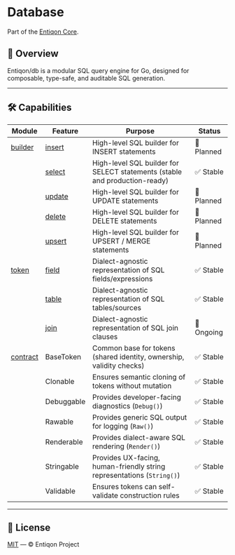 # Database
Part of the [Entiqon Core](https://github.com/entiqon/entiqon).

## 🌱 Overview
Entiqon/db is a modular SQL query engine for Go, designed for composable, type-safe, and auditable SQL generation.

---

## 🛠 Capabilities

| Module                 | Feature                | Purpose                                                                    | Status      |
|------------------------|------------------------|----------------------------------------------------------------------------|-------------|
| [builder](./builder)   | [insert](./builder)    | High-level SQL builder for INSERT statements                               | 📝 Planned  |
|                        | [select](./builder)    | High-level SQL builder for SELECT statements (stable and production-ready) | ✅ Stable    |
|                        | [update](./builder)    | High-level SQL builder for UPDATE statements                               | 📝 Planned  |
|                        | [delete](./builder)    | High-level SQL builder for DELETE statements                               | 📝 Planned  |
|                        | [upsert](./builder)    | High-level SQL builder for UPSERT / MERGE statements                       | 📝 Planned  |
| [token](./token)       | [field](./token/field) | Dialect-agnostic representation of SQL fields/expressions                  | ✅ Stable    |
|                        | [table](./token/table) | Dialect-agnostic representation of SQL tables/sources                      | ✅ Stable   |
|                        | [join](./token/join)   | Dialect-agnostic representation of SQL join clauses                        | 🚧 Ongoing  |
| [contract](./contract) | BaseToken              | Common base for tokens (shared identity, ownership, validity checks)       | ✅ Stable   |
|                        | Clonable               | Ensures semantic cloning of tokens without mutation                        | ✅ Stable   |
|                        | Debuggable             | Provides developer-facing diagnostics (`Debug()`)                          | ✅ Stable   |
|                        | Rawable                | Provides generic SQL output for logging (`Raw()`)                          | ✅ Stable   |
|                        | Renderable             | Provides dialect-aware SQL rendering (`Render()`)                          | ✅ Stable   |
|                        | Stringable             | Provides UX-facing, human-friendly string representations (`String()`)     | ✅ Stable   |
|                        | Validable              | Ensures tokens can self-validate construction rules                        | ✅ Stable   |

---

## 📄 License
[MIT](../LICENSE) — © Entiqon Project

